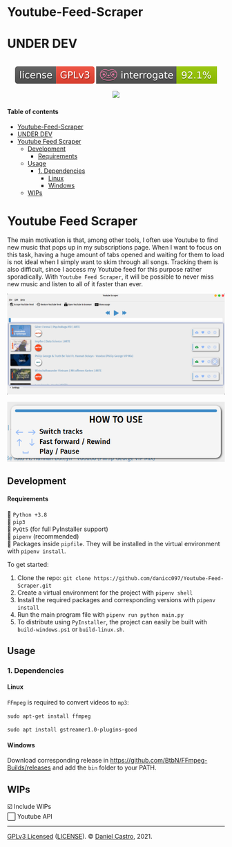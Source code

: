 # Youtube-Feed-Scraper

# UNDER DEV


<p align="center">
  <br>
  <a href="https://github.com/danicc097/Youtube-Feed-Scraper/blob/main/LICENSE"><img alt="undefined" src=".github/GPLv3_badge.svg"></a>
   <a><img alt="undefined" src=".github/interrogate_badge.svg"></a>
  <br>
</p>

<p align="center"><img href="https://www.python.org/" src="http://ForTheBadge.com/images/badges/made-with-python.svg"/></p>

#### Table of contents  <!-- omit in toc -->
- [Youtube-Feed-Scraper](#youtube-feed-scraper)
- [UNDER DEV](#under-dev)
- [Youtube Feed Scraper](#youtube-feed-scraper-1)
  - [Development](#development)
      - [Requirements](#requirements)
  - [Usage](#usage)
    - [1. Dependencies](#1-dependencies)
      - [Linux](#linux)
      - [Windows](#windows)
  - [WIPs](#wips)

# Youtube Feed Scraper
The main motivation is that, among other tools, I often use Youtube to find new music that pops up in my subscriptions page. When I want to focus on this task, having a huge amount of tabs opened and waiting for them to load is not ideal when I simply want to skim through all songs. Tracking them is also difficult, since I access my Youtube feed for this purpose rather sporadically. With ``Youtube Feed Scraper``, it will be possible to never miss new music and listen to all of it faster than ever.

<p align="center"><img src=".github/window_snip.png" alt="tab"/></p>
<p align="center"><img src=".github/usage_snip.png" alt="tab"/></p>


## Development

#### Requirements

📝 `Python +3.8`  
📝 `pip3`  
📝 `PyQt5` (for full PyInstaller support)  
📝 `pipenv` (recommended)  
📝 Packages inside `pipfile`. They will be installed in the virtual environment with `pipenv install`.

To get started:

1. Clone the repo: `git clone https://github.com/danicc097/Youtube-Feed-Scraper.git`
2. Create a virtual environment for the project with `pipenv shell`
2. Install the required packages and corresponding versions with `pipenv install`
3. Run the main program file with `pipenv run python main.py`
4. To distribute using `PyInstaller`, the project can easily be built with `build-windows.ps1` or `build-linux.sh`.

## Usage

### 1. Dependencies

#### Linux 

``FFmpeg`` is required to convert videos to ``mp3``:

``sudo apt-get install ffmpeg``

``sudo apt install gstreamer1.0-plugins-good``

#### Windows

Download corresponding release in https://github.com/BtbN/FFmpeg-Builds/releases and add the `bin` folder to your PATH.

## WIPs

☑️ Include WIPs \
⬜ Youtube API

---
[GPLv3 Licensed](https://www.gnu.org/licenses/gpl-3.0.en.html) ([LICENSE](https://github.com/danicc097/Youtube-Feed-Scraper/LICENSE)). © [Daniel Castro](https://github.com/danicc097), 2021.
